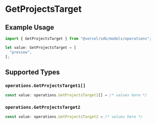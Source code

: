 # GetProjectsTarget

## Example Usage

```typescript
import { GetProjectsTarget } from "@vercel/sdk/models/operations";

let value: GetProjectsTarget = [
  "preview",
];
```

## Supported Types

### `operations.GetProjectsTarget1[]`

```typescript
const value: operations.GetProjectsTarget1[] = /* values here */
```

### `operations.GetProjectsTarget2`

```typescript
const value: operations.GetProjectsTarget2 = /* values here */
```

